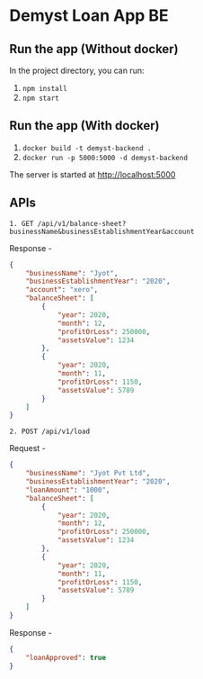 # Demyst Loan App BE

## Run the app (Without docker)

In the project directory, you can run:
1. `npm install`
2. `npm start`

## Run the app (With docker) 
1. `docker build -t demyst-backend .`
2. `docker run -p 5000:5000 -d demyst-backend`

The server is started at [http://localhost:5000](http://localhost:5000)

## APIs
`1. GET /api/v1/balance-sheet?businessName&businessEstablishmentYear&account`

Response -
```json
{
    "businessName": "Jyot",
    "businessEstablishmentYear": "2020",
    "account": "xero",
    "balanceSheet": [
        {
            "year": 2020,
            "month": 12,
            "profitOrLoss": 250000,
            "assetsValue": 1234
        },
        {
            "year": 2020,
            "month": 11,
            "profitOrLoss": 1150,
            "assetsValue": 5789
        }
    ]
}
```
`2. POST /api/v1/load`

Request - 
```json
{
    "businessName": "Jyot Pvt Ltd",
    "businessEstablishmentYear": "2020",
    "loanAmount": "1000",
    "balanceSheet": [
        {
            "year": 2020,
            "month": 12,
            "profitOrLoss": 250000,
            "assetsValue": 1234
        },
        {
            "year": 2020,
            "month": 11,
            "profitOrLoss": 1150,
            "assetsValue": 5789
        }
    ]
}
```
Response - 
```json
{
    "loanApproved": true
}
```